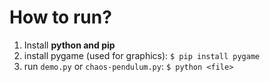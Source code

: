 # How to run?
1. Install **python and pip**
2. install pygame (used for graphics): `$ pip install pygame`
3. run `demo.py` or `chaos-pendulum.py`: `$ python <file>`
